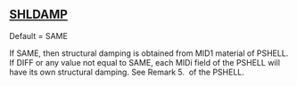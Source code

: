 ## [SHLDAMP](https://nexus.hexagon.com/documentationcenter/bundle/MSC_Nastran_2022.4/page/Nastran_Combined_Book/qrg/parameters/TOC.SHLDAMP.xhtml)

Default = SAME

If SAME, then structural damping is obtained from MID1 material of PSHELL. If DIFF or any value not equal to SAME, each MIDi field of the PSHELL will have its own structural damping. See Remark  5.  of the PSHELL.

